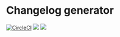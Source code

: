 # Changelog generator

[![CircleCI](https://circleci.com/gh/luancarloswd/changelog-generator.svg?style=svg)](https://circleci.com/gh/luancarloswd/changelog-generator)
[![](https://images.microbadger.com/badges/image/luancarloshs/change-log.svg)](https://microbadger.com/images/luancarloshs/change-log )
[![](https://images.microbadger.com/badges/version/luancarloshs/change-log.svg)](https://microbadger.com/images/luancarloshs/change-log)
